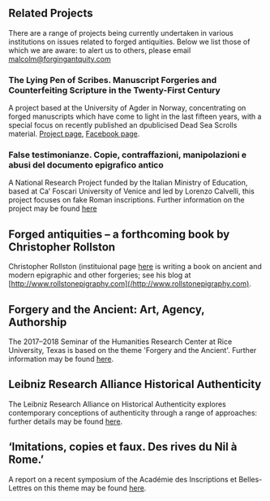 ## Related Projects

There are a range of projects being currently undertaken in various
institutions on issues related to forged antiquities. Below we list those
of which we are aware: to alert us to others, please email malcolm@forgingantquity.com

### The Lying Pen of Scribes. Manuscript Forgeries and Counterfeiting Scripture in the Twenty-First Century
A project based at the University of Agder in Norway, concentrating on forged manuscripts which have come
to light in the last fifteen years, with a special focus on recently published an dpublicised Dead Sea Scrolls material. 
[Project page](/https://lyingpen.com), [Facebook page](/https://www.facebook.com/lyingpen/).

### False testimonianze. Copie, contraffazioni, manipolazioni e abusi del documento epigrafico antico
A National Research Project funded by the Italian Ministry of Education, based at Ca’ Foscari 
University of Venice and led by Lorenzo Calvelli, this project focuses on fake Roman inscriptions. 
Further information on the project may be found [here](/https://www.aiegl.org/blogreader/research-project-on-epigraphic-forgeries.html)

## Forged antiquities – a forthcoming book by Christopher Rollston
Christopher Rollston (instituional page [here](/https://cnelc.columbian.gwu.edu/christopher-rollston) is writing a book on
ancient and modern epigraphic and other forgeries; see his blog at [http://www.rollstonepigraphy.com](/http://www.rollstonepigraphy.com).

## Forgery and the Ancient: Art, Agency, Authorship
The 2017–2018 Seminar of the Humanities Research Center at Rice University, Texas is based on the theme 
'Forgery and the Ancient'. Further information may be found [here](/http://hrc.rice.edu/rice-seminars/node/38).

## Leibniz Research Alliance Historical Authenticity
The Leibniz Research Alliance on Historical Authenticity explores contemporary conceptions of authenticity through
a range of approaches: further details may be found [here](/http://www.leibniz-historische-authentizitaet.de/en/start/).

## ‘Imitations, copies et faux. Des rives du Nil à Rome.’
A report on a recent symposium of the Académie des Inscriptions et Belles-Lettres on this theme
may be found [here](/http://www.aibl.fr/seances-et-manifestations/colloques-et-journees-d-etudes-313/colloques-et-journees-d-etudes-524/article/imitations-copies-et-faux-des?lang=fr).
